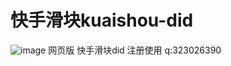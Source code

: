 # 快手滑块kuaishou-did
![image](https://github.com/xmydjx/kuaishou-did/assets/47141266/c1ce5894-8123-4bf7-b619-73bcd098b2d5)
网页版 快手滑块did 注册使用
q:323026390
